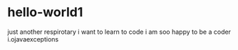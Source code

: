 # hello-world1
just another respirotary
i want to learn to code i am soo happy to be a coder
  i.ojavaexceptions
  
